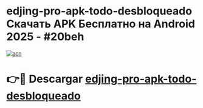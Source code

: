 # edjing-pro-apk-todo-desbloqueado Скачать APK Бесплатно на Android 2025 - #20beh

[![acn](https://github.com/user-attachments/assets/0f9c940e-d8b0-45ae-aac7-cd30a18b3e1c)](https://apps.freeplayer.one?title=edjing-pro-apk-todo-desbloqueado&ref=9RF)

# 👉🔴 Descargar [edjing-pro-apk-todo-desbloqueado](https://apps.freeplayer.one?title=edjing-pro-apk-todo-desbloqueado&ref=9RF)